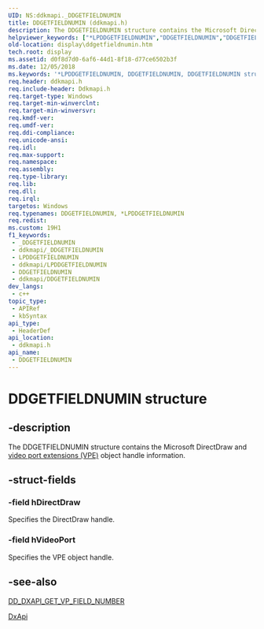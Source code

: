 ```yaml
---
UID: NS:ddkmapi._DDGETFIELDNUMIN
title: DDGETFIELDNUMIN (ddkmapi.h)
description: The DDGETFIELDNUMIN structure contains the Microsoft DirectDraw and video port extensions (VPE) object handle information.
helpviewer_keywords: ["*LPDDGETFIELDNUMIN","DDGETFIELDNUMIN","DDGETFIELDNUMIN structure [Display Devices]","LPDDGETFIELDNUMIN","LPDDGETFIELDNUMIN structure pointer [Display Devices]","ddkmapi/DDGETFIELDNUMIN","ddkmapi/LPDDGETFIELDNUMIN","ddstrcts_d975a952-2893-44cf-a7cb-57b3dd3b633c.xml","display.ddgetfieldnumin"]
old-location: display\ddgetfieldnumin.htm
tech.root: display
ms.assetid: d0f8d7d0-6af6-44d1-8f18-d77ce6502b3f
ms.date: 12/05/2018
ms.keywords: '*LPDDGETFIELDNUMIN, DDGETFIELDNUMIN, DDGETFIELDNUMIN structure [Display Devices], LPDDGETFIELDNUMIN, LPDDGETFIELDNUMIN structure pointer [Display Devices], ddkmapi/DDGETFIELDNUMIN, ddkmapi/LPDDGETFIELDNUMIN, ddstrcts_d975a952-2893-44cf-a7cb-57b3dd3b633c.xml, display.ddgetfieldnumin'
req.header: ddkmapi.h
req.include-header: Ddkmapi.h
req.target-type: Windows
req.target-min-winverclnt: 
req.target-min-winversvr: 
req.kmdf-ver: 
req.umdf-ver: 
req.ddi-compliance: 
req.unicode-ansi: 
req.idl: 
req.max-support: 
req.namespace: 
req.assembly: 
req.type-library: 
req.lib: 
req.dll: 
req.irql: 
targetos: Windows
req.typenames: DDGETFIELDNUMIN, *LPDDGETFIELDNUMIN
req.redist: 
ms.custom: 19H1
f1_keywords:
 - _DDGETFIELDNUMIN
 - ddkmapi/_DDGETFIELDNUMIN
 - LPDDGETFIELDNUMIN
 - ddkmapi/LPDDGETFIELDNUMIN
 - DDGETFIELDNUMIN
 - ddkmapi/DDGETFIELDNUMIN
dev_langs:
 - c++
topic_type:
 - APIRef
 - kbSyntax
api_type:
 - HeaderDef
api_location:
 - ddkmapi.h
api_name:
 - DDGETFIELDNUMIN
---
```


# DDGETFIELDNUMIN structure


## -description

The DDGETFIELDNUMIN structure contains the Microsoft DirectDraw and <a href="/windows-hardware/drivers/">video port extensions (VPE)</a> object handle information.

## -struct-fields

### -field hDirectDraw

Specifies the DirectDraw handle.

### -field hVideoPort

Specifies the VPE object handle.

## -see-also

<a href="/previous-versions/windows/hardware/drivers/ff550686(v=vs.85)">DD_DXAPI_GET_VP_FIELD_NUMBER</a>



<a href="/previous-versions/windows/drivers/display/nf-dxapi-dxapi">DxApi</a>